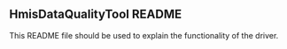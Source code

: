 ## HmisDataQualityTool README

This README file should be used to explain the functionality of the driver.
